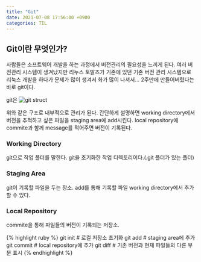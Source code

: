 ```yaml
---
title: "Git"
date: 2021-07-08 17:56:00 +0900
categories: TIL
---
```


<h2>Git이란 무엇인가?</h2>

사람들은 소프트웨어 개발을 하는 과정에서 버전관리의 필요성을 느끼게 된다.
여러 버전관리 시스템이 생겨났지만
리누스 토발즈가 기존에 있던 기존 버전 관리 시스템으로 리눅스 개발을 하다가
문제가 많이 생겨서 화가 많이 나셔서...
2주만에 만들어버렸다는 바로 git이다.

git은
<img src= "https://res.cloudinary.com/practicaldev/image/fetch/s--Si7ksd-d--/c_limit%2Cf_auto%2Cfl_progressive%2Cq_auto%2Cw_880/https://cdn-images-1.medium.com/max/800/1%2AdiRLm1S5hkVoh5qeArND0Q.png" alt = "git struct">

위와 같은 구조로 내부적으로 관리가 된다. 간단하게 설명하면 working directory에서 버전을 추적하고 싶은
파일을 staging area에 add시킨다. local repository에 commite과 함께 message를 적어주면 버전이 기록된다.

<h3>Working Directory</h3>
git으로 작업 폴더를 말한다. git을 초기화한 작업 디렉토리이다.(.git 폴더가 있는 폴더)

<h3>Staging Area</h3>
git이 기록할 파일을 두는 장소. add를 통해 기록할 파일 working directory에서 추가 할 수 있다.

<h3>Local Repository</h3>
commite을 통해 파일들의 버전이 기록되는 저장소.

{% highlight ruby %}
git init # 로컬 저장소 초기화
git add # staging area에 추가
git commit # local repository에 추가
git diff # 기존 버전과 현재 파일들의 다른 부분 표시
{% endhighlight %}
